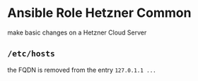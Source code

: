 # Ansible Role Hetzner Common

make basic changes on a Hetzner Cloud Server

## `/etc/hosts`

the FQDN is removed from the entry `127.0.1.1 ...`
